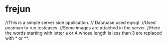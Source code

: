 # frejun

//This is a simple server side application.
// Database used mysql.
//Used postman to run testcases.
//Some images are attached  in the server.
//Here the words starting with letter a or A whose length is less than 3 are replaced with * or **.
